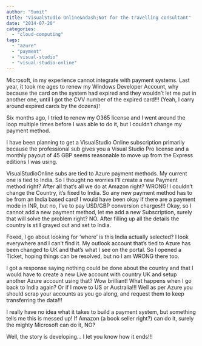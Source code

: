 ```yaml
---
author: "Sumit"
title: "VisualStudio Online&ndash;Not for the travelling consultant"
date: "2014-07-20"
categories: 
  - "cloud-computing"
tags: 
  - "azure"
  - "payment"
  - "visual-studio"
  - "visual-studio-online"
---
```


Microsoft, in my experience cannot integrate with payment systems. Last year, it took me ages to renew my Windows Developer Account, why because the card on the system had expired and they wouldn’t let me put in another one, until I got the CVV number of the expired card!!! (Yeah, I carry around expired cards by the dozens)!

Six months ago, I tried to renew my O365 license and I went around the loop multiple times before I was able to do it, but I couldn’t change my payment method.

I have been planning to get a VisualStudio Online subscription primarily because the professional sub gives you a Visual Studio Pro license and a monthly payout of 45 GBP seems reasonable to move up from the Express editions I was using.

VisualStudioOnline subs are tied to Azure payment methods. My current one is tied to India. So I thought no worries I’ll create a new Payment method right? After all that’s all we do at Amazon right? WRONG! I couldn’t change the Country, it’s fixed to India. So any new payment method has to be from an India based card! I would have been okay if there are a payment mode in INR, but no, I’ve to pay USD/GBP conversion charges!!! Okay, so I cannot add a new payment method, let me add a new Subscription, surely that will solve the problem right? NO. After filling up all the details the country is still grayed out and set to India.

Foxed, I go about looking for ‘where’ is this India actually selected? I look everywhere and I can’t find it. My outlook account that’s tied to Azure has been changed to UK and that’s what I see on the portal. So I opened a Ticket, hoping things can be resolved, but no I am WRONG there too.

I got a response saying nothing could be done about the country and that I would have to create a new Live account with country UK and setup another Azure account using that? Wow brilliant! What happens when I go back to India again? Or if I move to US or Australia!!! Well as per Azure you should scrap your accounts as you go along, and request them to keep transferring the data!!!

I really have no idea what it takes to build a payment system, but something tells me this is messed up! If Amazon (a book seller right?) can do it, surely the mighty Microsoft can do it, NO?

Well, the story is developing… I let you know how it ends!!!
